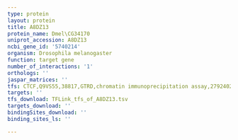 ```yaml
---
type: protein
layout: protein
title: A8DZ13
protein_name: Dmel\CG34170
uniprot_accession: A8DZ13
ncbi_gene_id: '5740214'
organism: Drosophila melanogaster
function: target gene
number_of_interactions: '1'
orthologs: ''
jaspar_matrices: ''
tfs: CTCF,Q9VS55,38817,GTRD,chromatin immunoprecipitation assay,27924024%5Buid%5D,No
targets: ''
tfs_download: TFLink_tfs_of_A8DZ13.tsv
targets_download: ''
bindingSites_download: ''
binding_sites_ls: ''

---
```

